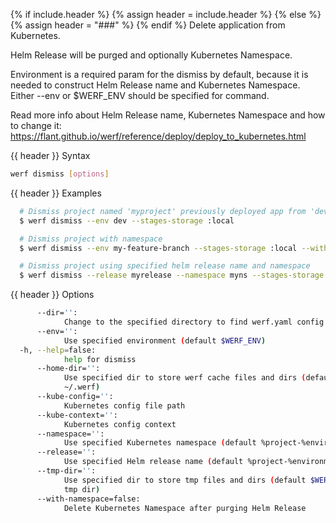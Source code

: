 {% if include.header %}
{% assign header = include.header %}
{% else %}
{% assign header = "###" %}
{% endif %}
Delete application from Kubernetes.

Helm Release will be purged and optionally Kubernetes Namespace.

Environment is a required param for the dismiss by default, because it is needed to construct Helm 
Release name and Kubernetes Namespace. Either --env or $WERF_ENV should be specified for command.

Read more info about Helm Release name, Kubernetes Namespace and how to change it: 
https://flant.github.io/werf/reference/deploy/deploy_to_kubernetes.html

{{ header }} Syntax

```bash
werf dismiss [options]
```

{{ header }} Examples

```bash
  # Dismiss project named 'myproject' previously deployed app from 'dev' environment; helm release name and namespace will be named as 'myproject-dev'
  $ werf dismiss --env dev --stages-storage :local

  # Dismiss project with namespace
  $ werf dismiss --env my-feature-branch --stages-storage :local --with-namespace

  # Dismiss project using specified helm release name and namespace
  $ werf dismiss --release myrelease --namespace myns --stages-storage :local
```

{{ header }} Options

```bash
      --dir='':
            Change to the specified directory to find werf.yaml config
      --env='':
            Use specified environment (default $WERF_ENV)
  -h, --help=false:
            help for dismiss
      --home-dir='':
            Use specified dir to store werf cache files and dirs (default $WERF_HOME environment or 
            ~/.werf)
      --kube-config='':
            Kubernetes config file path
      --kube-context='':
            Kubernetes config context
      --namespace='':
            Use specified Kubernetes namespace (default %project-%environment template)
      --release='':
            Use specified Helm release name (default %project-%environment template)
      --tmp-dir='':
            Use specified dir to store tmp files and dirs (default $WERF_TMP environment or system 
            tmp dir)
      --with-namespace=false:
            Delete Kubernetes Namespace after purging Helm Release
```

